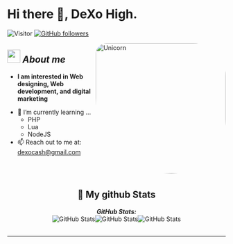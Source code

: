 # Hi there 👋, DeXo High. 
![Visitor](https://visitor-badge.laobi.icu/badge?page_id=DeXoHigh.repoName) [![GitHub followers](https://img.shields.io/github/followers/DeXoHigh.svg?style=social&label=Follow)](https://github.com/DeXoHigh?tab=followers)<br/>

<img align="right" style="border-radius: 10% 30% 50% 70%;" width=300px alt="Unicorn" src="https://i.imgur.com/OWjlLaq.gif" />

## <img src="https://media.giphy.com/media/ObNTw8Uzwy6KQ/giphy.gif" width="30px">&nbsp;***About me***

* **I am interested in Web designing, Web development, and digital marketing**
- 🌱 I’m currently learning ...
  - PHP
  - Lua
  - NodeJS
- 📫 Reach out to me at: <a href="dexo1337@pm.me">dexocash@gmail.com</a>
<br><br>
<br>
<h2 align="center">👀 My github Stats</h2>

<div>
  
  <p align="center">
  <b><em>GitHub Stats:</em></b> <br/>
    <img src="https://github-readme-streak-stats.herokuapp.com/?user=DeXoHigh&theme=radical" alt="GitHub Stats" /><img src="https://github-readme-stats.vercel.app/api?username=DeXoHigh&show_icons=true&include_all_commits=true&theme=radical" alt="GitHub Stats" /><img src="https://github-readme-stats.vercel.app/api/top-langs/?username=DeXoHigh&layout=compact&theme=radical" alt="GitHub Stats" /> <br/><br/>
    
</div>

---------------------------------------------------------------------------------------------------------------------
